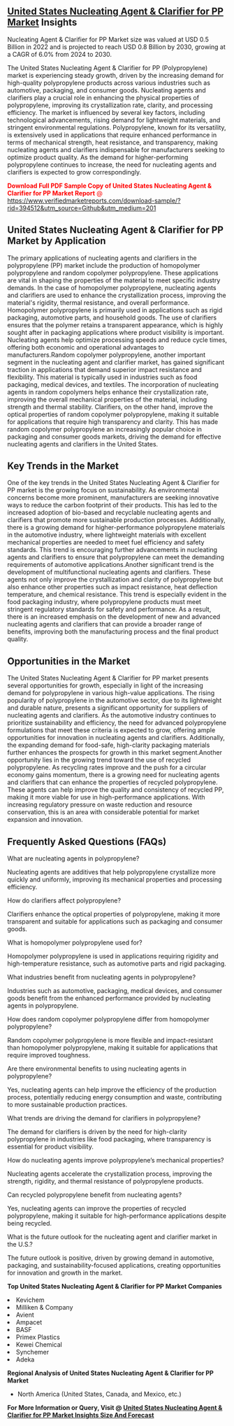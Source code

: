 <h2><a href="https://www.verifiedmarketreports.com/download-sample/?rid=394512&amp;utm_source=Github&amp;utm_medium=201" target="_blank">United States Nucleating Agent & Clarifier for PP Market</a> Insights</h2><p>Nucleating Agent & Clarifier for PP Market size was valued at USD 0.5 Billion in 2022 and is projected to reach USD 0.8 Billion by 2030, growing at a CAGR of 6.0% from 2024 to 2030.</p><p><p>The United States Nucleating Agent & Clarifier for PP (Polypropylene) market is experiencing steady growth, driven by the increasing demand for high-quality polypropylene products across various industries such as automotive, packaging, and consumer goods. Nucleating agents and clarifiers play a crucial role in enhancing the physical properties of polypropylene, improving its crystallization rate, clarity, and processing efficiency. The market is influenced by several key factors, including technological advancements, rising demand for lightweight materials, and stringent environmental regulations. Polypropylene, known for its versatility, is extensively used in applications that require enhanced performance in terms of mechanical strength, heat resistance, and transparency, making nucleating agents and clarifiers indispensable for manufacturers seeking to optimize product quality. As the demand for higher-performing polypropylene continues to increase, the need for nucleating agents and clarifiers is expected to grow correspondingly.<p><span class=""><span style="color: #ff0000;"><strong>Download Full PDF Sample Copy of United States Nucleating Agent & Clarifier for PP Market Report</strong> @ </span><a href="https://www.verifiedmarketreports.com/download-sample/?rid=394512&amp;utm_source=Github&amp;utm_medium=201" target="_blank">https://www.verifiedmarketreports.com/download-sample/?rid=394512&amp;utm_source=Github&amp;utm_medium=201</a></span></p></p><h2>United States Nucleating Agent & Clarifier for PP Market by Application</h2><p>The primary applications of nucleating agents and clarifiers in the polypropylene (PP) market include the production of homopolymer polypropylene and random copolymer polypropylene. These applications are vital in shaping the properties of the material to meet specific industry demands. In the case of homopolymer polypropylene, nucleating agents and clarifiers are used to enhance the crystallization process, improving the material's rigidity, thermal resistance, and overall performance. Homopolymer polypropylene is primarily used in applications such as rigid packaging, automotive parts, and household goods. The use of clarifiers ensures that the polymer retains a transparent appearance, which is highly sought after in packaging applications where product visibility is important. Nucleating agents help optimize processing speeds and reduce cycle times, offering both economic and operational advantages to manufacturers.Random copolymer polypropylene, another important segment in the nucleating agent and clarifier market, has gained significant traction in applications that demand superior impact resistance and flexibility. This material is typically used in industries such as food packaging, medical devices, and textiles. The incorporation of nucleating agents in random copolymers helps enhance their crystallization rate, improving the overall mechanical properties of the material, including strength and thermal stability. Clarifiers, on the other hand, improve the optical properties of random copolymer polypropylene, making it suitable for applications that require high transparency and clarity. This has made random copolymer polypropylene an increasingly popular choice in packaging and consumer goods markets, driving the demand for effective nucleating agents and clarifiers in the United States.<h2>Key Trends in the Market</h2><p>One of the key trends in the United States Nucleating Agent & Clarifier for PP market is the growing focus on sustainability. As environmental concerns become more prominent, manufacturers are seeking innovative ways to reduce the carbon footprint of their products. This has led to the increased adoption of bio-based and recyclable nucleating agents and clarifiers that promote more sustainable production processes. Additionally, there is a growing demand for higher-performance polypropylene materials in the automotive industry, where lightweight materials with excellent mechanical properties are needed to meet fuel efficiency and safety standards. This trend is encouraging further advancements in nucleating agents and clarifiers to ensure that polypropylene can meet the demanding requirements of automotive applications.Another significant trend is the development of multifunctional nucleating agents and clarifiers. These agents not only improve the crystallization and clarity of polypropylene but also enhance other properties such as impact resistance, heat deflection temperature, and chemical resistance. This trend is especially evident in the food packaging industry, where polypropylene products must meet stringent regulatory standards for safety and performance. As a result, there is an increased emphasis on the development of new and advanced nucleating agents and clarifiers that can provide a broader range of benefits, improving both the manufacturing process and the final product quality.<h2>Opportunities in the Market</h2><p>The United States Nucleating Agent & Clarifier for PP market presents several opportunities for growth, especially in light of the increasing demand for polypropylene in various high-value applications. The rising popularity of polypropylene in the automotive sector, due to its lightweight and durable nature, presents a significant opportunity for suppliers of nucleating agents and clarifiers. As the automotive industry continues to prioritize sustainability and efficiency, the need for advanced polypropylene formulations that meet these criteria is expected to grow, offering ample opportunities for innovation in nucleating agents and clarifiers. Additionally, the expanding demand for food-safe, high-clarity packaging materials further enhances the prospects for growth in this market segment.Another opportunity lies in the growing trend toward the use of recycled polypropylene. As recycling rates improve and the push for a circular economy gains momentum, there is a growing need for nucleating agents and clarifiers that can enhance the properties of recycled polypropylene. These agents can help improve the quality and consistency of recycled PP, making it more viable for use in high-performance applications. With increasing regulatory pressure on waste reduction and resource conservation, this is an area with considerable potential for market expansion and innovation.<h2>Frequently Asked Questions (FAQs)</h2><p>What are nucleating agents in polypropylene?</p><p>Nucleating agents are additives that help polypropylene crystallize more quickly and uniformly, improving its mechanical properties and processing efficiency.</p><p>How do clarifiers affect polypropylene?</p><p>Clarifiers enhance the optical properties of polypropylene, making it more transparent and suitable for applications such as packaging and consumer goods.</p><p>What is homopolymer polypropylene used for?</p><p>Homopolymer polypropylene is used in applications requiring rigidity and high-temperature resistance, such as automotive parts and rigid packaging.</p><p>What industries benefit from nucleating agents in polypropylene?</p><p>Industries such as automotive, packaging, medical devices, and consumer goods benefit from the enhanced performance provided by nucleating agents in polypropylene.</p><p>How does random copolymer polypropylene differ from homopolymer polypropylene?</p><p>Random copolymer polypropylene is more flexible and impact-resistant than homopolymer polypropylene, making it suitable for applications that require improved toughness.</p><p>Are there environmental benefits to using nucleating agents in polypropylene?</p><p>Yes, nucleating agents can help improve the efficiency of the production process, potentially reducing energy consumption and waste, contributing to more sustainable production practices.</p><p>What trends are driving the demand for clarifiers in polypropylene?</p><p>The demand for clarifiers is driven by the need for high-clarity polypropylene in industries like food packaging, where transparency is essential for product visibility.</p><p>How do nucleating agents improve polypropylene’s mechanical properties?</p><p>Nucleating agents accelerate the crystallization process, improving the strength, rigidity, and thermal resistance of polypropylene products.</p><p>Can recycled polypropylene benefit from nucleating agents?</p><p>Yes, nucleating agents can improve the properties of recycled polypropylene, making it suitable for high-performance applications despite being recycled.</p><p>What is the future outlook for the nucleating agent and clarifier market in the U.S.?</p><p>The future outlook is positive, driven by growing demand in automotive, packaging, and sustainability-focused applications, creating opportunities for innovation and growth in the market.</p></p><p><strong>Top United States Nucleating Agent & Clarifier for PP Market Companies</strong></p><div data-test-id=""><p><li>Kevichem</li><li> Milliken & Company</li><li> Avient</li><li> Ampacet</li><li> BASF</li><li> Primex Plastics</li><li> Kewei Chemical</li><li> Synchemer</li><li> Adeka</li></p><div><strong>Regional Analysis of&nbsp;United States Nucleating Agent & Clarifier for PP Market</strong></div><ul><li dir="ltr"><p dir="ltr">North America&nbsp;(United States, Canada, and Mexico, etc.)</p></li></ul><p><strong>For More Information or Query, Visit @&nbsp;</strong><strong><a href="https://www.verifiedmarketreports.com/product/nucleating-agent-clarifier-for-pp-market/?utm_source=Github&amp;utm_medium=201" target="_blank">United States Nucleating Agent & Clarifier for PP Market Insights Size And Forecast</a></strong></p></div>
